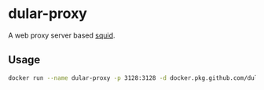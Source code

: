 # dular-proxy

A web proxy server based [squid](https://ubuntu.com/server/docs/proxy-servers-squid).

## Usage

```bash
docker run --name dular-proxy -p 3128:3128 -d docker.pkg.github.com/dular-xyz/dular-proxy/dular-proxy:v1.0.0
```


